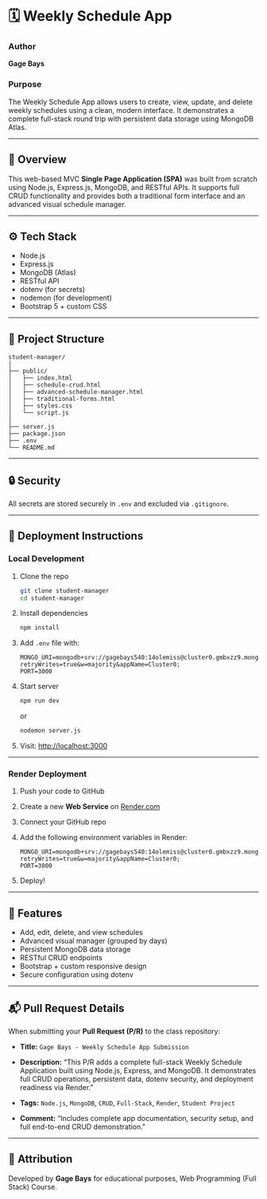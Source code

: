 # 🗓 Weekly Schedule App

### Author

**Gage Bays**

### Purpose

The Weekly Schedule App allows users to create, view, update, and delete weekly schedules using a clean, modern interface.
It demonstrates a complete full-stack round trip with persistent data storage using MongoDB Atlas.

---

## 🧠 Overview

This web-based MVC **Single Page Application (SPA)** was built from scratch using Node.js, Express.js, MongoDB, and RESTful APIs.
It supports full CRUD functionality and provides both a traditional form interface and an advanced visual schedule manager.

---

## ⚙️ Tech Stack

* Node.js
* Express.js
* MongoDB (Atlas)
* RESTful API
* dotenv (for secrets)
* nodemon (for development)
* Bootstrap 5 + custom CSS

---

## 📁 Project Structure

```
student-manager/
│
├── public/
│   ├── index.html
│   ├── schedule-crud.html
│   ├── advanced-schedule-manager.html
│   ├── traditional-forms.html
│   ├── styles.css
│   └── script.js
│
├── server.js
├── package.json
├── .env
└── README.md
```

---

## 🔒 Security

All secrets are stored securely in `.env` and excluded via `.gitignore`.

---

## 🚀 Deployment Instructions

### Local Development

1. Clone the repo

   ```bash
   git clone student-manager
   cd student-manager
   ```

2. Install dependencies

   ```bash
   npm install
   ```

3. Add `.env` file with:

   ```
   MONGO_URI=mongodb+srv://gagebays540:14olemiss@cluster0.gmbxzz9.mongodb.net/?retryWrites=true&w=majority&appName=Cluster0;
   PORT=3000
   ```

4. Start server

   ```bash
   npm run dev
   ```

   or

   ```bash
   nodemon server.js
   ```

5. Visit: [http://localhost:3000](http://localhost:3000)

---

### Render Deployment

1. Push your code to GitHub
2. Create a new **Web Service** on [Render.com](https://render.com)
3. Connect your GitHub repo
4. Add the following environment variables in Render:

   ```
   MONGO_URI=mongodb+srv://gagebays540:14olemiss@cluster0.gmbxzz9.mongodb.net/?retryWrites=true&w=majority&appName=Cluster0;
   PORT=3000
   ```
5. Deploy!

---

## 🧩 Features

* Add, edit, delete, and view schedules
* Advanced visual manager (grouped by days)
* Persistent MongoDB data storage
* RESTful CRUD endpoints
* Bootstrap + custom responsive design
* Secure configuration using dotenv

---

## 📬 Pull Request Details

When submitting your **Pull Request (P/R)** to the class repository:

* **Title:** `Gage Bays - Weekly Schedule App Submission`

* **Description:**
  “This P/R adds a complete full-stack Weekly Schedule Application built using Node.js, Express, and MongoDB.
  It demonstrates full CRUD operations, persistent data, dotenv security, and deployment readiness via Render.”

* **Tags:** `Node.js`, `MongoDB`, `CRUD`, `Full-Stack`, `Render`, `Student Project`

* **Comment:**
  “Includes complete app documentation, security setup, and full end-to-end CRUD demonstration."

---

## 🏁 Attribution

Developed by **Gage Bays** for educational purposes, Web Programming (Full Stack) Course.
